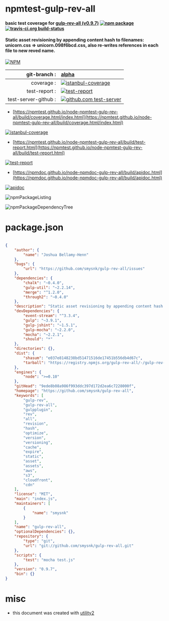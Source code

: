 # npmtest-gulp-rev-all

#### basic test coverage for  [gulp-rev-all (v0.9.7)](https://github.com/smysnk/gulp-rev-all)  [![npm package](https://img.shields.io/npm/v/npmtest-gulp-rev-all.svg?style=flat-square)](https://www.npmjs.org/package/npmtest-gulp-rev-all) [![travis-ci.org build-status](https://api.travis-ci.org/npmtest/node-npmtest-gulp-rev-all.svg)](https://travis-ci.org/npmtest/node-npmtest-gulp-rev-all)

#### Static asset revisioning by appending content hash to filenames: unicorn.css => unicorn.098f6bcd.css, also re-writes references in each file to new reved name.

[![NPM](https://nodei.co/npm/gulp-rev-all.png?downloads=true&downloadRank=true&stars=true)](https://www.npmjs.com/package/gulp-rev-all)

| git-branch : | [alpha](https://github.com/npmtest/node-npmtest-gulp-rev-all/tree/alpha)|
|--:|:--|
| coverage : | [![istanbul-coverage](https://npmtest.github.io/node-npmtest-gulp-rev-all/build/coverage.badge.svg)](https://npmtest.github.io/node-npmtest-gulp-rev-all/build/coverage.html/index.html)|
| test-report : | [![test-report](https://npmtest.github.io/node-npmtest-gulp-rev-all/build/test-report.badge.svg)](https://npmtest.github.io/node-npmtest-gulp-rev-all/build/test-report.html)|
| test-server-github : | [![github.com test-server](https://npmtest.github.io/node-npmtest-gulp-rev-all/GitHub-Mark-32px.png)](https://npmtest.github.io/node-npmtest-gulp-rev-all/build/app/index.html) | | build-artifacts : | [![build-artifacts](https://npmtest.github.io/node-npmtest-gulp-rev-all/glyphicons_144_folder_open.png)](https://github.com/npmtest/node-npmtest-gulp-rev-all/tree/gh-pages/build)|

- [https://npmtest.github.io/node-npmtest-gulp-rev-all/build/coverage.html/index.html](https://npmtest.github.io/node-npmtest-gulp-rev-all/build/coverage.html/index.html)

[![istanbul-coverage](https://npmtest.github.io/node-npmtest-gulp-rev-all/build/screenCapture.buildCi.browser.%252Ftmp%252Fbuild%252Fcoverage.lib.html.png)](https://npmtest.github.io/node-npmtest-gulp-rev-all/build/coverage.html/index.html)

- [https://npmtest.github.io/node-npmtest-gulp-rev-all/build/test-report.html](https://npmtest.github.io/node-npmtest-gulp-rev-all/build/test-report.html)

[![test-report](https://npmtest.github.io/node-npmtest-gulp-rev-all/build/screenCapture.buildCi.browser.%252Ftmp%252Fbuild%252Ftest-report.html.png)](https://npmtest.github.io/node-npmtest-gulp-rev-all/build/test-report.html)

- [https://npmdoc.github.io/node-npmdoc-gulp-rev-all/build/apidoc.html](https://npmdoc.github.io/node-npmdoc-gulp-rev-all/build/apidoc.html)

[![apidoc](https://npmdoc.github.io/node-npmdoc-gulp-rev-all/build/screenCapture.buildCi.browser.%252Ftmp%252Fbuild%252Fapidoc.html.png)](https://npmdoc.github.io/node-npmdoc-gulp-rev-all/build/apidoc.html)

![npmPackageListing](https://npmtest.github.io/node-npmtest-gulp-rev-all/build/screenCapture.npmPackageListing.svg)

![npmPackageDependencyTree](https://npmtest.github.io/node-npmtest-gulp-rev-all/build/screenCapture.npmPackageDependencyTree.svg)



# package.json

```json

{
    "author": {
        "name": "Joshua Bellamy-Henn"
    },
    "bugs": {
        "url": "https://github.com/smysnk/gulp-rev-all/issues"
    },
    "dependencies": {
        "chalk": "~0.4.0",
        "gulp-util": "~2.2.14",
        "merge": "^1.2.0",
        "through2": "~0.4.0"
    },
    "description": "Static asset revisioning by appending content hash to filenames: unicorn.css => unicorn.098f6bcd.css, also re-writes references in each file to new reved name.",
    "devDependencies": {
        "event-stream": "^3.3.4",
        "gulp": "~3.9.1",
        "gulp-jshint": "~1.5.1",
        "gulp-mocha": "~2.2.0",
        "mocha": "~2.2.1",
        "should": "*"
    },
    "directories": {},
    "dist": {
        "shasum": "e037e8148238bd51471516de17451b556db4d67c",
        "tarball": "https://registry.npmjs.org/gulp-rev-all/-/gulp-rev-all-0.9.7.tgz"
    },
    "engines": {
        "node": ">=0.10"
    },
    "gitHead": "9ede8b08a986f993ddc397d172d2ea6c7228000f",
    "homepage": "https://github.com/smysnk/gulp-rev-all",
    "keywords": [
        "gulp-rev",
        "gulp-rev-all",
        "gulpplugin",
        "rev",
        "all",
        "revision",
        "hash",
        "optimize",
        "version",
        "versioning",
        "cache",
        "expire",
        "static",
        "asset",
        "assets",
        "aws",
        "s3",
        "cloudfront",
        "cdn"
    ],
    "license": "MIT",
    "main": "index.js",
    "maintainers": [
        {
            "name": "smysnk"
        }
    ],
    "name": "gulp-rev-all",
    "optionalDependencies": {},
    "repository": {
        "type": "git",
        "url": "git://github.com/smysnk/gulp-rev-all.git"
    },
    "scripts": {
        "test": "mocha test.js"
    },
    "version": "0.9.7",
    "bin": {}
}
```



# misc
- this document was created with [utility2](https://github.com/kaizhu256/node-utility2)
